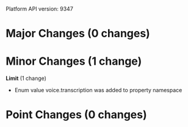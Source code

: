 Platform API version: 9347




# Major Changes (0 changes)


# Minor Changes (1 change)

**Limit** (1 change)

* Enum value voice.transcription was added to property namespace


# Point Changes (0 changes)
